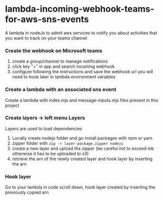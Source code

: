 # lambda-incoming-webhook-teams-for-aws-sns-events
A lambda in nodeJs to admit aws services to notify you about activities that you want to track on your teams channel

### Create the webhook on Microsoft teams
1. create a group/channel to manage notifications
2. click key "+" in app and search incoming webhook
3. configure following the instructions and save the webhook url you will need to hook later in lambda environment variables

### Create a lambda with an associated sns event 
Create a lambda with index.mjs and message-inputs.mjs files present in this project

### Create layers -> left menu Layers
Layers are used to load dependencies
1. Locally create nodejs folder and go install packages with npm or yarn
2. zipper folder with `zip -r layer-package.zipper nodejs`
3. create a new layer and upload the zipper (be careful not to exceed mb otherwise it has to be uploaded to s3)
4. retrieve the arn of the newly created layer and hook layer by inserting the arn

### Hook layer
Go to your lambda in code scroll down, hook layer created by inserting the previously copied arn
